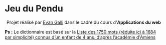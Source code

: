 # Jeu du Pendu

<p align=center>
  <span>Projet réalisé par <a href="https://github.com/06Games">Evan Galli</a> dans le cadre du cours d'<b>Applications du web</b></span>
</p>

**Ps :** Le dictionnaire est basé sur la [Liste des 1750 mots (réduite ici à 1684 par simplicité) connus d’un enfant de 4 ans, d’après l’académie d'Amiens](https://fr.wiktionary.org/wiki/Wiktionnaire:Liste_de_1750_mots_fran%C3%A7ais_les_plus_courants) 